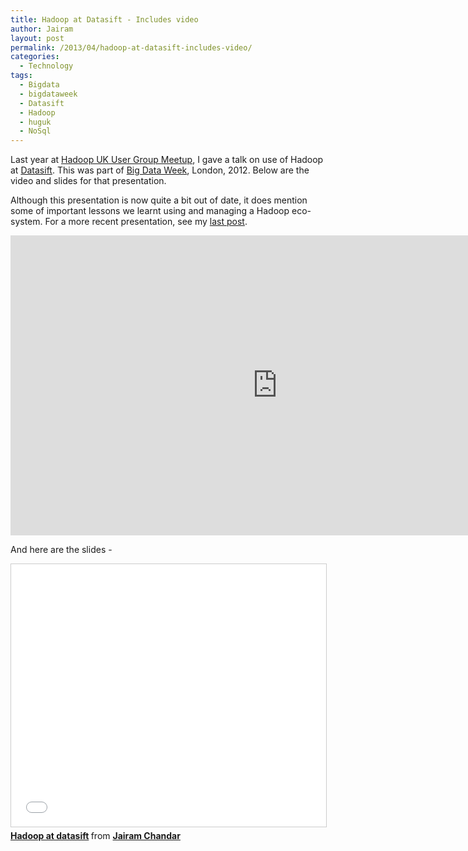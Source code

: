 ```yaml
---
title: Hadoop at Datasift - Includes video
author: Jairam
layout: post
permalink: /2013/04/hadoop-at-datasift-includes-video/
categories:
  - Technology
tags:
  - Bigdata
  - bigdataweek
  - Datasift
  - Hadoop
  - huguk
  - NoSql
---
```

Last year at [Hadoop UK User Group Meetup](http://huguk.org/), I gave a talk on use of Hadoop at [Datasift](https://datasift.com). This was part of [Big Data Week](http://bigdataweek.com/), London, 2012. Below are the video and slides for that presentation.

Although this presentation is now quite a bit out of date, it does mention some of important lessons we learnt using and managing a Hadoop eco-system. For a more recent presentation, see my [last post](/2013/04/hadoop-at-datasift/).

<iframe width="853" height="480" src="https://www.youtube.com/embed/xIP9J1TbO7E" frameborder="0" allowfullscreen></iframe>

And here are the slides -

<iframe src="//www.slideshare.net/slideshow/embed_code/key/5pZvon41AOIrHs" width="510" height="420" frameborder="0" marginwidth="0" marginheight="0" scrolling="no" style="border:1px solid #CCC; border-width:1px; margin-bottom:5px; max-width: 100%;" allowfullscreen> </iframe> <div style="margin-bottom:5px"> <strong> <a href="//www.slideshare.net/jairamc/hadoop-at-datasift" title="Hadoop at datasift">Hadoop at datasift</a> </strong> from <strong><a href="//www.slideshare.net/jairamc">Jairam Chandar</a></strong> </div>

 [1]: http://huguk.org/
 [2]: http://www,datasift.com
 [3]: http://bigdataweek.com/ "Big Data Week"
 [4]: http://blog.jairam.me/2013/04/hadoop-at-datasift/
